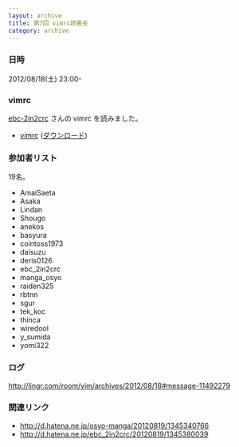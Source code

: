 ```yaml
---
layout: archive
title: 第7回 vimrc読書会
category: archive
---
```


### 日時
2012/08/18(土) 23:00-

### vimrc
[ebc-2in2crc](https://github.com/ebc-2in2crc) さんの vimrc を読みました。

- [vimrc](https://github.com/ebc-2in2crc/vimrc/blob/f1ed88bf0d3668ebf8d702def40625d435f545cd/_vimrc) ([ダウンロード](https://raw.github.com/ebc-2in2crc/vimrc/f1ed88bf0d3668ebf8d702def40625d435f545cd/_vimrc))

### 参加者リスト

19名。

- AmaiSaeta
- Asaka
- Lindan
- Shougo
- anekos
- basyura
- cointoss1973
- daisuzu
- deris0126
- ebc_2in2crc
- manga_osyo
- raiden325
- rbtnn
- sgur
- tek_koc
- thinca
- wiredool
- y_sumida
- yomi322


### ログ
<http://lingr.com/room/vim/archives/2012/08/18#message-11492279>

### 関連リンク
- <http://d.hatena.ne.jp/osyo-manga/20120819/1345340766>
- <http://d.hatena.ne.jp/ebc_2in2crc/20120819/1345380039>
